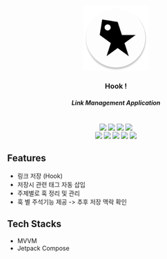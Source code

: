 <p align="center">
  <img src="app/src/main/res/mipmap-xxxhdpi/ic_launcher_round.png" width="150" height="150">
</p>

<div align="center">


### Hook !
##### Link Management Application
<br>
<img src="https://img.shields.io/badge/Android-34A853?style=for-the-badge&logo=Android&logoColor=white"> 
<img src="https://img.shields.io/badge/Kotlin-7F52FF?style=for-the-badge&logo=Kotlin&logoColor=white"> 
<img src="https://img.shields.io/badge/GitHub-181717?style=for-the-badge&logo=GitHub&logoColor=white"> 
<img src="https://img.shields.io/badge/Figma-F24E1E?style=for-the-badge&logo=Figma&logoColor=white"> 
<br>
<img src="https://img.shields.io/badge/Docker-2496ED?style=for-the-badge&logo=Docker&logoColor=white">  
<img src="https://img.shields.io/badge/NestJS-E0234E?style=for-the-badge&logo=NestJS&logoColor=white"> 
<img src="https://img.shields.io/badge/AWS-232F3E?style=for-the-badge&logo=Amazon AWS&logoColor=white"> 
<img src="https://img.shields.io/badge/Node.js-339933?style=for-the-badge&logo=Node.js&logoColor=white">
<img src="https://img.shields.io/badge/GitHub Actions-2088FF?style=for-the-badge&logo=GitHub Actions&logoColor=white">

</div>

Features
-
- 링크 저장 (Hook)
- 저장시 관련 태그 자동 삽입
- 주제별로 훅 정리 및 관리
- 훅 별 주석기능 제공 -> 추후 저장 맥락 확인

Tech Stacks
-
- MVVM
- Jetpack Compose



   
